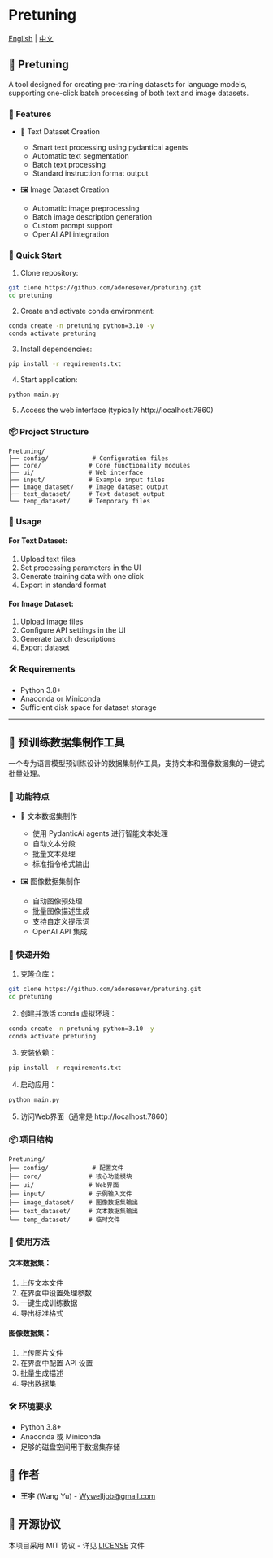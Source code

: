 # Pretuning

[English](#english) | [中文](#chinese)

<a name="english"></a>
## 🌟 Pretuning

A tool designed for creating pre-training datasets for language models, supporting one-click batch processing of both text and image datasets.

### 🚀 Features

- 📝 Text Dataset Creation
  - Smart text processing using pydanticai agents
  - Automatic text segmentation
  - Batch text processing
  - Standard instruction format output

- 🖼️ Image Dataset Creation
  - Automatic image preprocessing
  - Batch image description generation
  - Custom prompt support
  - OpenAI API integration

### 🔧 Quick Start

1. Clone repository:
```bash
git clone https://github.com/adoresever/pretuning.git
cd pretuning
```

2. Create and activate conda environment:
```bash
conda create -n pretuning python=3.10 -y
conda activate pretuning
```

3. Install dependencies:
```bash
pip install -r requirements.txt
```

4. Start application:
```bash
python main.py
```

5. Access the web interface (typically http://localhost:7860)

### 📦 Project Structure
```
Pretuning/
├── config/            # Configuration files
├── core/             # Core functionality modules
├── ui/               # Web interface
├── input/            # Example input files
├── image_dataset/    # Image dataset output
├── text_dataset/     # Text dataset output
└── temp_dataset/     # Temporary files
```

### 📝 Usage

#### For Text Dataset:
1. Upload text files
2. Set processing parameters in the UI
3. Generate training data with one click
4. Export in standard format

#### For Image Dataset:
1. Upload image files
2. Configure API settings in the UI
3. Generate batch descriptions
4. Export dataset

### 🛠️ Requirements

- Python 3.8+
- Anaconda or Miniconda
- Sufficient disk space for dataset storage

---

<a name="chinese"></a>
## 🌟 预训练数据集制作工具

一个专为语言模型预训练设计的数据集制作工具，支持文本和图像数据集的一键式批量处理。

### 🚀 功能特点

- 📝 文本数据集制作
  - 使用 PydanticAi agents 进行智能文本处理
  - 自动文本分段
  - 批量文本处理
  - 标准指令格式输出

- 🖼️ 图像数据集制作
  - 自动图像预处理
  - 批量图像描述生成
  - 支持自定义提示词
  - OpenAI API 集成

### 🔧 快速开始

1. 克隆仓库：
```bash
git clone https://github.com/adoresever/pretuning.git
cd pretuning
```

2. 创建并激活 conda 虚拟环境：
```bash
conda create -n pretuning python=3.10 -y
conda activate pretuning
```

3. 安装依赖：
```bash
pip install -r requirements.txt
```

4. 启动应用：
```bash
python main.py
```

5. 访问Web界面（通常是 http://localhost:7860）

### 📦 项目结构
```
Pretuning/
├── config/            # 配置文件
├── core/             # 核心功能模块
├── ui/               # Web界面
├── input/            # 示例输入文件
├── image_dataset/    # 图像数据集输出
├── text_dataset/     # 文本数据集输出
└── temp_dataset/     # 临时文件
```

### 📝 使用方法

#### 文本数据集：
1. 上传文本文件
2. 在界面中设置处理参数
3. 一键生成训练数据
4. 导出标准格式

#### 图像数据集：
1. 上传图片文件
2. 在界面中配置 API 设置
3. 批量生成描述
4. 导出数据集

### 🛠️ 环境要求

- Python 3.8+
- Anaconda 或 Miniconda
- 足够的磁盘空间用于数据集存储

## 👥 作者

- **王宇** (Wang Yu) - [Wywelljob@gmail.com](mailto:wywelljob@gmail.com)

## 📄 开源协议

本项目采用 MIT 协议 - 详见 [LICENSE](LICENSE) 文件
